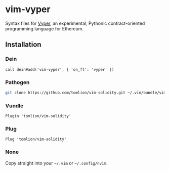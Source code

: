 # vim-vyper
Syntax files for [Vyper](https://github.com/ethereum/vyper), an experimental, Pythonic contract-oriented programming language for Ethereum.

## Installation

### Dein
```vim
call dein#add('vim-vyper', { 'on_ft': 'vyper' })
```

### Pathogen
```bash
git clone https://github.com/tomlion/vim-solidity.git ~/.vim/bundle/vim-solidity
```

### Vundle
```vim
Plugin 'tomlion/vim-solidity'
```

### Plug
```vim
Plug 'tomlion/vim-solidity'
```

### None
Copy straight into your `~/.vim` or `~/.config/nvim`.
